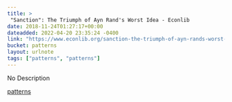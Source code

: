 ```yaml
---
title: > 
 "Sanction": The Triumph of Ayn Rand's Worst Idea - Econlib
date: 2018-11-24T01:27:17+00:00
dateadded: 2022-04-20 23:35:24 -0400
link: "https://www.econlib.org/sanction-the-triumph-of-ayn-rands-worst-idea/"
bucket: patterns
layout: urlnote
tags: ["patterns", "patterns"]
--- 
```

No Description
 <!-- end excerpt --> 
<div class='bucket'><a class='internal-link' href='/buckets/patterns'>patterns</a></div> 
